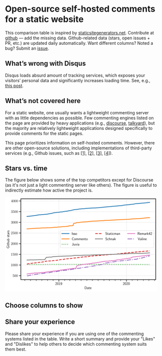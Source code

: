 # Open-source self-hosted comments for a static website

This comparison table is inspired by
[staticsitegenerators.net](http://staticsitegenerators.net/). Contribute at
[github](https://github.com/pozitron57/open-source-comments) —
add the missing data. Github-related data (stars, open issues + PR, etc.)
are updated daily automatically. Want different columns? Noted a bug? Submit
an [issue](https://github.com/pozitron57/open-source-comments/issues/new).

## What’s wrong with Disqus

Disqus loads absurd amount of tracking services, which exposes your visitors’
personal data and significantly increases loading time. See, e.g., 
[this post](http://donw.io/post/github-comments/#what-s-wrong-with-disqus).

## What’s not covered here

For a static website, one usually wants a lightweight commenting server with
as little dependencies as possible. Few commenting engines listed on the page
are provided by heavy applications (e.g.,
[discourse](https://github.com/discourse/discourse),
[talkyard](https://github.com/debiki/talkyard)), but the majority are
relatively lightweight applications designed specifically to provide 
comments for the static pages.

This page prioritizes information on self-hosted comments. However, there
are other open-source solutions, including implementations of third-party
services (e.g., Github issues, such as
[[1]](https://github.com/imsun/gitment),
[[2]](https://github.com/gitalk/gitalk),
[[3]](https://github.com/Blankj/awesome-comment),
[[4]](https://github.com/utterance/utterances)).

## Stars vs. time
The figure below shows some of the top competitors except for Discourse (as it's not
just a light commenting server like others). The figure is useful to
indirectly estimate how active the project is.

<a href="stars-v-date.png">
<img src="stars-v-date.png" alt="Plot stars vs. time" width="800px" />
</a>

## Choose columns to show

## Share your experience

Please share your experience if you are using one of the commenting systems
listed in the table. Write a short summary and provide your "Likes" and
"Dislikes" to help others to decide which commenting system suits them
best.
